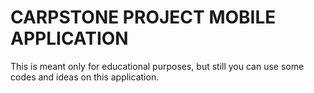 # CARPSTONE PROJECT MOBILE APPLICATION
 This is meant only for educational purposes, but still you can use some codes and ideas on this application.
